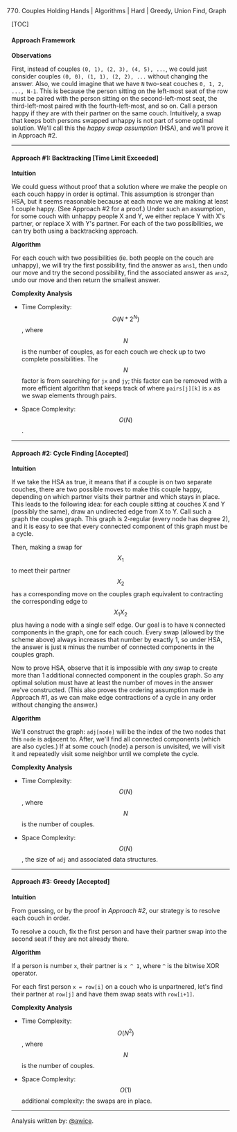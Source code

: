 770. Couples Holding Hands | Algorithms | Hard | Greedy, Union Find, Graph

[TOC]

#### Approach Framework

**Observations**

First, instead of couples `(0, 1), (2, 3), (4, 5), ...`, we could just consider couples `(0, 0), (1, 1), (2, 2), ...` without changing the answer.  Also, we could imagine that we have `N` two-seat couches `0, 1, 2, ..., N-1`.  This is because the person sitting on the left-most seat of the row must be paired with the person sitting on the second-left-most seat, the third-left-most paired with the fourth-left-most, and so on.
Call a person happy if they are with their partner on the same couch.  Intuitively, a swap that keeps both persons swapped unhappy is not part of some optimal solution.  We'll call this the *happy swap assumption* (HSA), and we'll prove it in Approach #2.

---

#### Approach #1: Backtracking [Time Limit Exceeded]

**Intuition**

We could guess without proof that a solution where we make the people on each couch happy in order is optimal.  This assumption is stronger than HSA, but it seems reasonable because at each move we are making at least 1 couple happy.  (See Approach #2 for a proof.)
Under such an assumption, for some couch with unhappy people X and Y, we either replace Y with X's partner, or replace X with Y's partner.
For each of the two possibilities, we can try both using a backtracking approach.

**Algorithm**

For each couch with two possibilities (ie. both people on the couch are unhappy), we will try the first possibility, find the answer as `ans1`, then undo our move and try the second possibility, find the associated answer as `ans2`, undo our move and then return the smallest answer.



**Complexity Analysis**

* Time Complexity: $$O(N * 2^N)$$, where $$N$$ is the number of couples, as for each couch we check up to two complete possibilities.  The $$N$$ factor is from searching for `jx` and `jy`; this factor can be removed with a more efficient algorithm that keeps track of where `pairs[j][k]` is `x` as we swap elements through pairs.

* Space Complexity: $$O(N)$$.

---
#### Approach #2: Cycle Finding [Accepted]

**Intuition**

If we take the HSA as true, it means that if a couple is on two separate couches, there are two possible moves to make this couple happy, depending on which partner visits their partner and which stays in place.
This leads to the following idea: for each couple sitting at couches X and Y (possibly the same), draw an undirected edge from X to Y.  Call such a graph the couples graph.  This graph is 2-regular (every node has degree 2), and it is easy to see that every connected component of this graph must be a cycle.



    



Then, making a swap for $$X_1$$ to meet their partner $$X_2$$ has a corresponding move on the couples graph equivalent to contracting the corresponding edge to $$X_1X_2$$ plus having a node with a single self edge.
Our goal is to have `N` connected components in the graph, one for each couch.  Every swap (allowed by the scheme above) always increases that number by exactly 1, so under HSA, the answer is just `N` minus the number of connected components in the couples graph.

Now to prove HSA, observe that it is impossible with *any* swap to create more than 1 additional connected component in the couples graph.  So any optimal solution must have at least the number of moves in the answer we've constructed.  (This also proves the ordering assumption made in Approach #1, as we can make edge contractions of a cycle in any order without changing the answer.)

**Algorithm**

We'll construct the graph: `adj[node]` will be the index of the two nodes that this `node` is adjacent to.
After, we'll find all connected components (which are also cycles.)  If at some couch (node) a person is unvisited, we will visit it and repeatedly visit some neighbor until we complete the cycle.



**Complexity Analysis**

* Time Complexity: $$O(N)$$, where $$N$$ is the number of couples.

* Space Complexity: $$O(N)$$, the size of `adj` and associated data structures.

---
#### Approach #3: Greedy [Accepted]

**Intuition**

From guessing, or by the proof in *Approach #2*, our strategy is to resolve each couch in order.

To resolve a couch, fix the first person and have their partner swap into the second seat if they are not already there.

**Algorithm**

If a person is number `x`, their partner is `x ^ 1`, where `^` is the bitwise XOR operator.

For each first person `x = row[i]` on a couch who is unpartnered, let's find their partner at `row[j]` and have them swap seats with `row[i+1]`.



**Complexity Analysis**

* Time Complexity: $$O(N^2)$$, where $$N$$ is the number of couples.

* Space Complexity: $$O(1)$$ additional complexity: the swaps are in place.

---
Analysis written by: [@awice](https://leetcode.com/awice).
